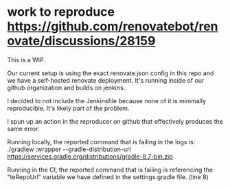 # work to reproduce https://github.com/renovatebot/renovate/discussions/28159

This is a WIP.

Our current setup is using the exact renovate.json config in this repo and we have a self-hosted 
renovate deployment. It's running inside of our github organization and builds on jenkins.

I decided to not include the Jenkinsfile because none of it is minimally reproducible. It's likely
part of the problem.

I spun up an action in the reproducer on github that effectively produces the same error.

Running locally, the reported command that is failing in the logs is:
./gradlew :wrapper --gradle-distribution-url https://services.gradle.org/distributions/gradle-8.7-bin.zip

Running in the CI, the reported command that is failing is referencing the "teRepoUrl" variable we have 
defined in the settings.gradle file. (line 8)